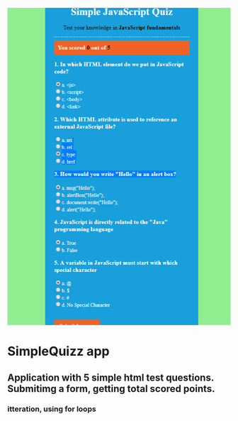 ![Image of quizz](https://github.com/Luka7711/simpleQuizz/blob/master/quizz.png)


# SimpleQuizz app
## Application with 5 simple html test questions. Submitimg a form, getting total scored points.

### itteration, using for loops

